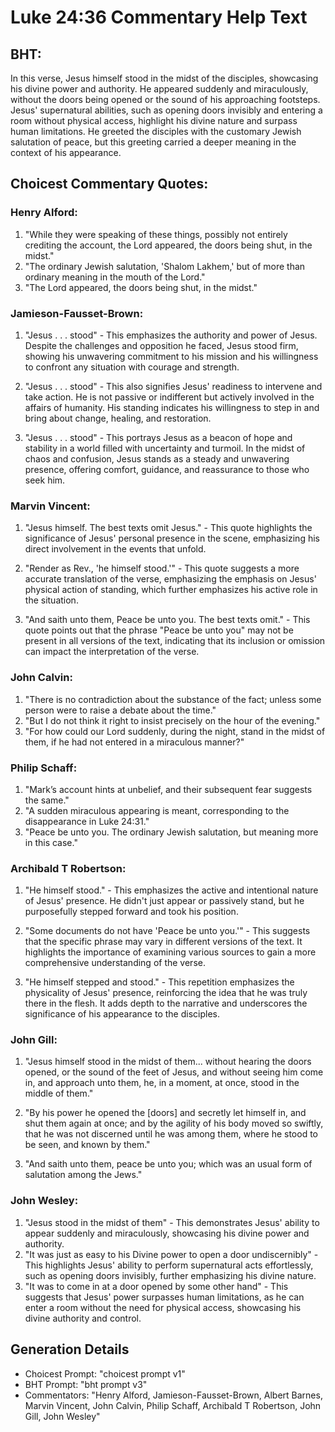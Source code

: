 # Luke 24:36 Commentary Help Text

## BHT:
In this verse, Jesus himself stood in the midst of the disciples, showcasing his divine power and authority. He appeared suddenly and miraculously, without the doors being opened or the sound of his approaching footsteps. Jesus' supernatural abilities, such as opening doors invisibly and entering a room without physical access, highlight his divine nature and surpass human limitations. He greeted the disciples with the customary Jewish salutation of peace, but this greeting carried a deeper meaning in the context of his appearance.

## Choicest Commentary Quotes:
### Henry Alford:
1. "While they were speaking of these things, possibly not entirely crediting the account, the Lord appeared, the doors being shut, in the midst." 
2. "The ordinary Jewish salutation, 'Shalom Lakhem,' but of more than ordinary meaning in the mouth of the Lord." 
3. "The Lord appeared, the doors being shut, in the midst."

### Jamieson-Fausset-Brown:
1. "Jesus . . . stood" - This emphasizes the authority and power of Jesus. Despite the challenges and opposition he faced, Jesus stood firm, showing his unwavering commitment to his mission and his willingness to confront any situation with courage and strength.

2. "Jesus . . . stood" - This also signifies Jesus' readiness to intervene and take action. He is not passive or indifferent but actively involved in the affairs of humanity. His standing indicates his willingness to step in and bring about change, healing, and restoration.

3. "Jesus . . . stood" - This portrays Jesus as a beacon of hope and stability in a world filled with uncertainty and turmoil. In the midst of chaos and confusion, Jesus stands as a steady and unwavering presence, offering comfort, guidance, and reassurance to those who seek him.

### Marvin Vincent:
1. "Jesus himself. The best texts omit Jesus." - This quote highlights the significance of Jesus' personal presence in the scene, emphasizing his direct involvement in the events that unfold.

2. "Render as Rev., 'he himself stood.'" - This quote suggests a more accurate translation of the verse, emphasizing the emphasis on Jesus' physical action of standing, which further emphasizes his active role in the situation.

3. "And saith unto them, Peace be unto you. The best texts omit." - This quote points out that the phrase "Peace be unto you" may not be present in all versions of the text, indicating that its inclusion or omission can impact the interpretation of the verse.

### John Calvin:
1. "There is no contradiction about the substance of the fact; unless some person were to raise a debate about the time."
2. "But I do not think it right to insist precisely on the hour of the evening."
3. "For how could our Lord suddenly, during the night, stand in the midst of them, if he had not entered in a miraculous manner?"

### Philip Schaff:
1. "Mark’s account hints at unbelief, and their subsequent fear suggests the same."
2. "A sudden miraculous appearing is meant, corresponding to the disappearance in Luke 24:31."
3. "Peace be unto you. The ordinary Jewish salutation, but meaning more in this case."

### Archibald T Robertson:
1. "He himself stood." - This emphasizes the active and intentional nature of Jesus' presence. He didn't just appear or passively stand, but he purposefully stepped forward and took his position. 

2. "Some documents do not have 'Peace be unto you.'" - This suggests that the specific phrase may vary in different versions of the text. It highlights the importance of examining various sources to gain a more comprehensive understanding of the verse. 

3. "He himself stepped and stood." - This repetition emphasizes the physicality of Jesus' presence, reinforcing the idea that he was truly there in the flesh. It adds depth to the narrative and underscores the significance of his appearance to the disciples.

### John Gill:
1. "Jesus himself stood in the midst of them... without hearing the doors opened, or the sound of the feet of Jesus, and without seeing him come in, and approach unto them, he, in a moment, at once, stood in the middle of them." 

2. "By his power he opened the [doors] and secretly let himself in, and shut them again at once; and by the agility of his body moved so swiftly, that he was not discerned until he was among them, where he stood to be seen, and known by them."

3. "And saith unto them, peace be unto you; which was an usual form of salutation among the Jews."

### John Wesley:
1. "Jesus stood in the midst of them" - This demonstrates Jesus' ability to appear suddenly and miraculously, showcasing his divine power and authority.
2. "It was just as easy to his Divine power to open a door undiscernibly" - This highlights Jesus' ability to perform supernatural acts effortlessly, such as opening doors invisibly, further emphasizing his divine nature.
3. "It was to come in at a door opened by some other hand" - This suggests that Jesus' power surpasses human limitations, as he can enter a room without the need for physical access, showcasing his divine authority and control.


## Generation Details
- Choicest Prompt: "choicest prompt v1"
- BHT Prompt: "bht prompt v3"
- Commentators: "Henry Alford, Jamieson-Fausset-Brown, Albert Barnes, Marvin Vincent, John Calvin, Philip Schaff, Archibald T Robertson, John Gill, John Wesley"
